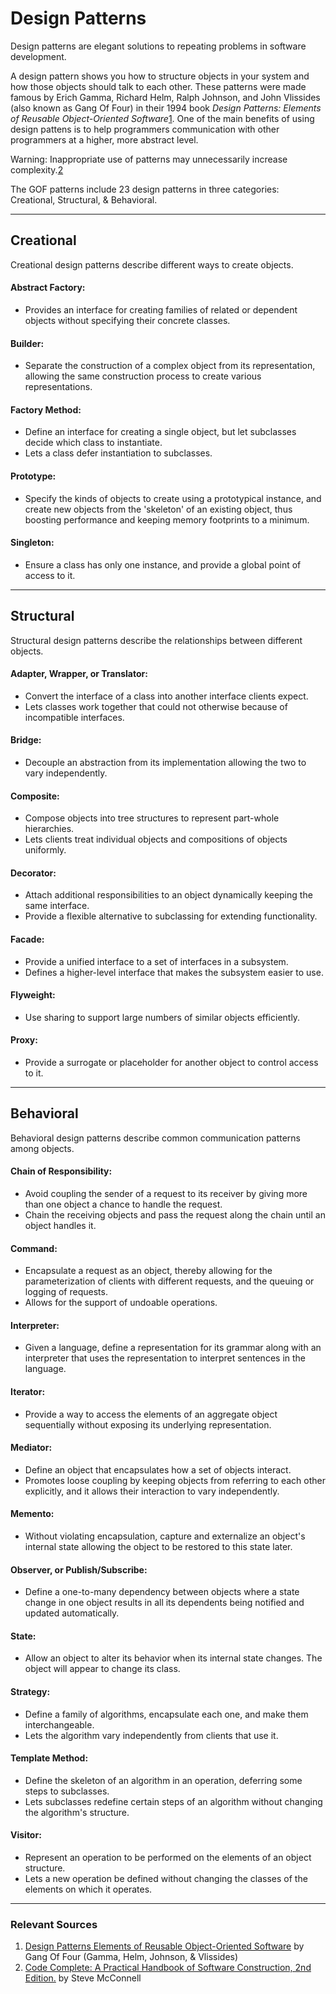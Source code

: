 # Design Patterns

Design patterns are elegant solutions to repeating problems in software development.

A design pattern shows you how to structure objects in your system and how those objects should talk to each other. These patterns were made famous by Erich Gamma, Richard Helm, Ralph Johnson, and John Vlissides (also known as Gang Of Four) in their 1994 book *Design Patterns: Elements of Reusable Object-Oriented Software*[1]. One of the main benefits of using design pattens is to help programmers communication with other programmers at a higher, more abstract level.

Warning: Inappropriate use of patterns may unnecessarily increase complexity.[2]


The GOF patterns include 23 design patterns in three categories: Creational, Structural, & Behavioral.

---

## Creational
Creational design patterns describe different ways to create objects.

#### Abstract Factory:
- Provides an interface for creating families of related or dependent objects without specifying their concrete classes.

#### Builder:
- Separate the construction of a complex object from its representation, allowing the same construction process to create various representations.

#### Factory Method:
- Define an interface for creating a single object, but let subclasses decide which class to instantiate. 
- Lets a class defer instantiation to subclasses.

#### Prototype:
- Specify the kinds of objects to create using a prototypical instance, and create new objects from the 'skeleton' of an existing object, thus boosting performance and keeping memory footprints to a minimum.

#### Singleton:
- Ensure a class has only one instance, and provide a global point of access to it.

---

## Structural
Structural design patterns describe the relationships between different objects.

#### Adapter, Wrapper, or Translator:
- Convert the interface of a class into another interface clients expect.
- Lets classes work together that could not otherwise because of incompatible interfaces.

#### Bridge:
- Decouple an abstraction from its implementation allowing the two to vary independently.

#### Composite:
- Compose objects into tree structures to represent part-whole hierarchies.
- Lets clients treat individual objects and compositions of objects uniformly.

#### Decorator:
- Attach additional responsibilities to an object dynamically keeping the same interface.
- Provide a flexible alternative to subclassing for extending functionality.

#### Facade:
- Provide a unified interface to a set of interfaces in a subsystem.
- Defines a higher-level interface that makes the subsystem easier to use.

#### Flyweight:
- Use sharing to support large numbers of similar objects efficiently.

#### Proxy:
- Provide a surrogate or placeholder for another object to control access to it.

---

## Behavioral
Behavioral design patterns describe common communication patterns among objects.

#### Chain of Responsibility:
- Avoid coupling the sender of a request to its receiver by giving more than one object a chance to handle the request.
- Chain the receiving objects and pass the request along the chain until an object handles it.

#### Command:
- Encapsulate a request as an object, thereby allowing for the parameterization of clients with different requests, and the queuing or logging of requests.
- Allows for the support of undoable operations.	

#### Interpreter:
- Given a language, define a representation for its grammar along with an interpreter that uses the representation to interpret sentences in the language.

#### Iterator:
- Provide a way to access the elements of an aggregate object sequentially without exposing its underlying representation.

#### Mediator:
- Define an object that encapsulates how a set of objects interact.
- Promotes loose coupling by keeping objects from referring to each other explicitly, and it allows their interaction to vary independently.

#### Memento:
- Without violating encapsulation, capture and externalize an object's internal state allowing the object to be restored to this state later.

#### Observer, or Publish/Subscribe:
- Define a one-to-many dependency between objects where a state change in one object results in all its dependents being notified and updated automatically.

#### State:
- Allow an object to alter its behavior when its internal state changes. The object will appear to change its class.

#### Strategy:
- Define a family of algorithms, encapsulate each one, and make them interchangeable.
- Lets the algorithm vary independently from clients that use it.

#### Template Method:
- Define the skeleton of an algorithm in an operation, deferring some steps to subclasses.
- Lets subclasses redefine certain steps of an algorithm without changing the algorithm's structure.

#### Visitor:
- Represent an operation to be performed on the elements of an object structure.
- Lets a new operation be defined without changing the classes of the elements on which it operates.

---

### Relevant Sources
1. [Design Patterns Elements of Reusable Object-Oriented Software][1] by Gang Of Four (Gamma, Helm, Johnson, & Vlissides)
2. [Code Complete: A Practical Handbook of Software Construction, 2nd Edition.][2] by Steve McConnell

[1]:https://www.amazon.com/Design-Patterns-Object-Oriented-Addison-Wesley-Professional-ebook/dp/B000SEIBB8
[2]:https://www.amazon.com/Code-Complete-Practical-Handbook-Construction/dp/0735619670/

